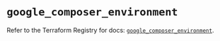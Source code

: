 # `google_composer_environment`

Refer to the Terraform Registry for docs: [`google_composer_environment`](https://registry.terraform.io/providers/hashicorp/google/5.43.1/docs/resources/composer_environment).
